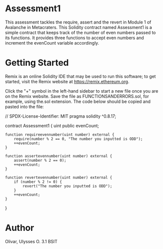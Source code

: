 # Assessment1
This assessment tackles the require, assert and the revert in Module 1 of Avalanche in Metacraters. This Solidity contract named Assessment1 is a simple contract that keeps track of the number of even numbers passed to its functions. It provides three functions to accept even numbers and increment the evenCount variable accordingly.

# Getting Started
Remix is an online Solidity IDE that may be used to run this software; to get started, visit the Remix website at https://remix.ethereum.org.

Click the "+" symbol in the left-hand sidebar to start a new file once you are on the Remix website. Save the file as FUNCTIONSANDERRORS.sol, for example, using the.sol extension. The code below should be copied and pasted into the file:

// SPDX-License-Identifier: MIT
pragma solidity ^0.8.17;

contract Assessment1 {
    uint public evenCount;

    function requireevennumber(uint number) external {
        require(number % 2 == 0, "The number you inputted is ODD");
        ++evenCount;
    }

    function assertevennumber(uint number) external {
        assert(number % 2 == 0);
        ++evenCount;
    }

    function revertevennumber(uint number) external {
        if (number % 2 != 0) {
            revert("The number you inputted is ODD");
        }
        ++evenCount;
    }
}

# Author
Olivar, Ulysses O. 3.1 BSIT
